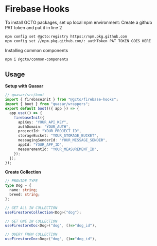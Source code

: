 # Firebase Hooks

To install GCTO packages, set up local npm environment:
Create a github PAT token and put it in line 2

```bash
npm config set @gcto:registry https://npm.pkg.github.com
npm config set //npm.pkg.github.com/:_authToken PAT_TOKEN_GOES_HERE
```

Installing common components

```bash
npm i @gcto/common-components
```

## Usage

**Setup with Quasar**

```ts
// quasar/src/boot
import { firebaseInit } from "@gcto/firebase-hooks";
import { boot } from "quasar/wrappers";
export default boot(({ app }) => {
  app.use(() => {
    firebaseInit({
      apiKey: "YOUR_API_KEY",
      authDomain: "YOUR_AUTH",
      projectId: "YOUR_PROJECT_ID",
      storageBucket: "YOUR_STORAGE_BUCKET",
      messagingSenderId: "YOUR_MESSAGE_SENDER",
      appId: "YOUR_APP_ID",
      measurementId: "YOUR_MEASUREMENT_ID",
    });
  });
});
```

**Create Collection**

```ts
// PROVIDE TYPE
type Dog = {
  name: string;
  breed: string;
};

// GET ALL IN COLLECTION
useFirestoreCollection<Dog>("dog");

// GET ONE IN COLLECTION
useFirestoreDoc<Dog>("dog", ()=>"dog_id"),

// QUERY FROM COLLECTION
useFirestoreDoc<Dog>("dog", ()=>"dog_id"),
```
